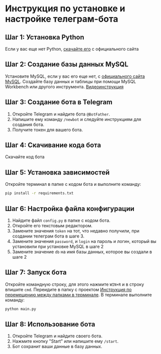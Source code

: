 # Инструкция по установке и настройке телеграм-бота

## Шаг 1: Установка Python

Если у вас еще нет Python, [скачайте его](https://www.python.org/downloads/) с официального сайта

## Шаг 2: Создание базы данных MySQL

Установите MySQL, если у вас его еще нет, с [официального сайта MySQL](https://dev.mysql.com/downloads/installer/). Создайте базу данных и таблицы при помощи MySQL Workbench или другого инструмента.
[Видеоинструкция](https://youtu.be/xaPuXh8IFIU?si=mrMEYs6J4mlGbtOw&t=82)

## Шаг 3: Создание бота в Telegram

1. Откройте Telegram и найдите бота `@BotFather`.
2. Напишите ему команду `/newbot` и следуйте инструкциям для создания бота.
3. Получите токен для вашего бота.

## Шаг 4: Скачивание кода бота

Скачайте код бота

## Шаг 5: Установка зависимостей

Откройте терминал в папке с кодом бота и выполните команду:

```bash
pip install -r requirements.txt
```

## Шаг 6: Настройка файла конфигурации

1. Найдите файл `config.py` в папке с кодом бота.
2. Откройте его текстовым редактором.
3. Замените значения `token` на тот, что недавно получили, при создании телеграм бота в шаге 3. 
4. Замените значения `password`, и `login` на пароль и логин, который вы установили при установке MySQL в шаге 2
5. Замените значение `db` на имя базы данных, которое вы создали в шаге 2

## Шаг 7: Запуск бота

Откройте командную строку, для этого нажмите ```WIN+R``` и в строку впишите ```cmd```. Переидите в папку с проектом [Инструкция по перемещению между папками в терминале](https://comp-security.net/%d0%ba%d0%b0%d0%ba-%d0%bf%d0%b5%d1%80%d0%b5%d0%b9%d1%82%d0%b8-%d0%b2-%d0%bf%d0%b0%d0%bf%d0%ba%d1%83-%d0%b8%d0%bb%d0%b8-%d0%bd%d0%b0-%d0%b4%d1%80%d1%83%d0%b3%d0%be%d0%b9-%d0%b4%d0%b8%d1%81%d0%ba/). В терминале выполните команду:
```bash
python main.py
```
## Шаг 8: Использование бота

1. Откройте Telegram и найдите своего бота.
2. Нажмите кнопку "Start" или напишите ему `/start`.
3. Бот сохранит ваши данные в базу данных.
